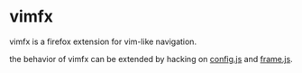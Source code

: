 # vimfx
vimfx is a firefox extension for vim-like navigation.

the behavior of vimfx can be extended by hacking on [config.js](config.js) and
[frame.js](frame.js).
